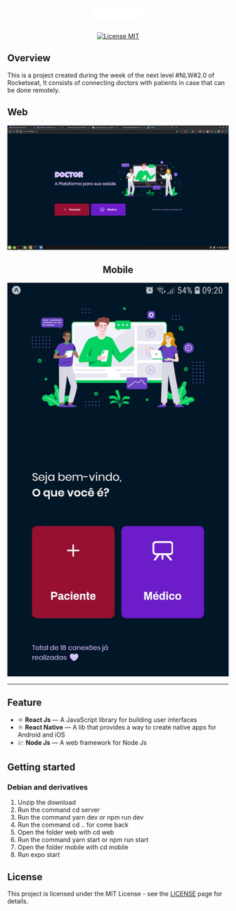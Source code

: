 <h1 align="center">
<br>
  <img src="./web/src/assets/images/logo.svg" alt="Doctor" width="120"> <img > 
<br>

</h1>

<p align="center">
  <a href="https://opensource.org/licenses/MIT">
    <img src="https://img.shields.io/badge/License-MIT-blue.svg" alt="License MIT">
  </a>

</p>

## Overview

This is a project created during the week of the next level #NLW#2.0 of Rocketseat, It consists of connecting doctors with patients in case that can be done remotely.

## Web
<div align='center'>

![Frontend](assets/DoctorWeb.png)

## Mobile

![Mobile](assets/DoctorMobile.jpeg)

</div>

<hr />

## Feature

- ⚛️ **React Js** — A JavaScript library for building user interfaces
- ⚛️ **React Native** — A lib that provides a way to create native apps for Android and iOS
- 💹 **Node Js** — A web framework for Node Js

## Getting started

### Debian and derivatives
<ol>
    <li>
        Unzip the download
    </li>
    <li>
        Run the command cd server
    </li>
    <li>
        Run the command yarn dev or npm run dev 
    </li>
    <li>
        Run the command  cd ..  for come back 
    </li>
    <li>
        Open the folder web with cd web
    </li>
    <li>
        Run the command yarn start or npm run start
    </li>
    <li>
        Open the folder mobile with cd mobile 
    </li>
    <li>
        Run expo start
    </li>
</ol>


## License

This project is licensed under the MIT License - see the [LICENSE](https://opensource.org/licenses/MIT) page for details.
